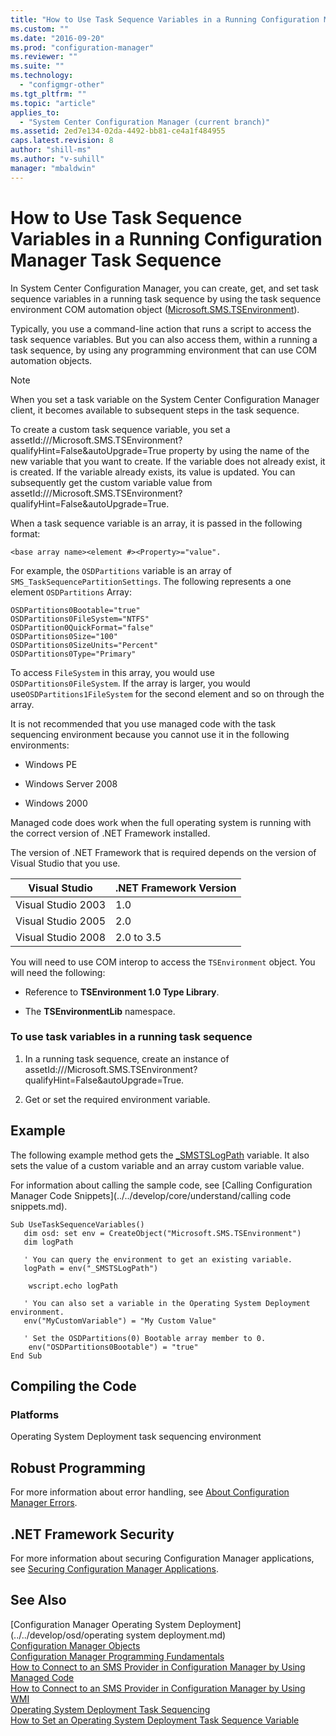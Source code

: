 ```yaml
---
title: "How to Use Task Sequence Variables in a Running Configuration Manager Task Sequence"
ms.custom: ""
ms.date: "2016-09-20"
ms.prod: "configuration-manager"
ms.reviewer: ""
ms.suite: ""
ms.technology: 
  - "configmgr-other"
ms.tgt_pltfrm: ""
ms.topic: "article"
applies_to: 
  - "System Center Configuration Manager (current branch)"
ms.assetid: 2ed7e134-02da-4492-bb81-ce4a1f484955
caps.latest.revision: 8
author: "shill-ms"
ms.author: "v-suhill"
manager: "mbaldwin"
---
```

# How to Use Task Sequence Variables in a Running Configuration Manager Task Sequence
In System Center Configuration Manager, you can create, get, and set task sequence variables in a running task sequence by using the task sequence environment COM automation object ([Microsoft.SMS.TSEnvironment](assetId:///Microsoft.SMS.TSEnvironment?qualifyHint=False&autoUpgrade=True)).  
  
 Typically, you use a command-line action that runs a script to access the task sequence variables. But you can also access them, within a running a task sequence, by using any programming environment that can use COM automation objects.  
  
> [!NOTE]
>  When you set a task variable on the System Center Configuration Manager client, it becomes available to subsequent steps in the task sequence.  
  
 To create a custom task sequence variable, you set a assetId:///Microsoft.SMS.TSEnvironment?qualifyHint=False&autoUpgrade=True property by using the name of the new variable that you want to create. If the variable does not already exist, it is created. If the variable already exists, its value is updated. You can subsequently get the custom variable value from assetId:///Microsoft.SMS.TSEnvironment?qualifyHint=False&autoUpgrade=True.  
  
 When a task sequence variable is an array, it is passed in the following format:  
  
```  
<base array name><element #><Property>="value".  
```  
  
 For example, the `OSDPartitions` variable is an array of `SMS_TaskSequencePartitionSettings`. The following represents a one element `OSDPartitions` Array:  
  
```  
OSDPartitions0Bootable="true"  
OSDPartitions0FileSystem="NTFS"  
OSDPartition0QuickFormat="false"  
OSDPartitions0Size="100"  
OSDPartitions0SizeUnits="Percent"  
OSDPartitions0Type="Primary"  
```  
  
 To access `FileSystem` in this array, you would use `OSDPartitions0FileSystem`. If the array is larger, you would use`OSDPartitions1FileSystem` for the second element and so on through the array.  
  
 It is not recommended that you use managed code with the task sequencing environment because you cannot use it in the following environments:  
  
-   Windows PE  
  
-   Windows Server 2008  
  
-   Windows 2000  
  
 Managed code does work when the full operating system is running with the correct version of .NET Framework installed.  
  
 The version of .NET Framework that is required depends on the version of Visual Studio that you use.  
  
|Visual Studio|.NET Framework Version|  
|-------------------|----------------------------|  
|Visual Studio 2003|1.0|  
|Visual Studio 2005|2.0|  
|Visual Studio 2008|2.0 to 3.5|  
  
 You will need to use COM interop to access the `TSEnvironment` object. You will need the following:  
  
-   Reference to **TSEnvironment 1.0 Type Library**.  
  
-   The **TSEnvironmentLib** namespace.  
  
### To use task variables in a running task sequence  
  
1.  In a running task sequence, create an instance of assetId:///Microsoft.SMS.TSEnvironment?qualifyHint=False&autoUpgrade=True.  
  
2.  Get or set the required environment variable.  
  
## Example  
 The following example method gets the [_SMSTSLogPath](assetId:///_SMSTSLogPath?qualifyHint=False&autoUpgrade=True) variable. It also sets the value of a custom variable and an array custom variable value.  
  
 For information about calling the sample code, see [Calling Configuration Manager Code Snippets](../../develop/core/understand/calling code snippets.md).  
  
```vbs  
Sub UseTaskSequenceVariables()  
   dim osd: set env = CreateObject("Microsoft.SMS.TSEnvironment")  
   dim logPath  
  
   ' You can query the environment to get an existing variable.  
   logPath = env("_SMSTSLogPath")  
  
    wscript.echo logPath   
  
   ' You can also set a variable in the Operating System Deployment environment.  
   env("MyCustomVariable") = "My Custom Value"  
  
   ' Set the OSDPartitions(0) Bootable array member to 0.  
    env("OSDPartitions0Bootable") = "true"  
End Sub  
```  
  
## Compiling the Code  
  
### Platforms  
 Operating System Deployment task sequencing environment  
  
## Robust Programming  
 For more information about error handling, see [About Configuration Manager Errors](../../develop/core/understand/about-configuration-manager-errors.md).  
  
## .NET Framework Security  
 For more information about securing Configuration Manager applications, see [Securing Configuration Manager Applications](../../develop/core/understand/securing-configuration-manager-applications.md).  
  
## See Also  
 [Configuration Manager Operating System Deployment](../../develop/osd/operating system deployment.md)   
 [Configuration Manager Objects](../../develop/core/understand/configuration-manager-objects.md)   
 [Configuration Manager Programming Fundamentals](../../develop/core/understand/configuration-manager-programming-fundamentals.md)   
 [How to Connect to an SMS Provider in Configuration Manager by Using Managed Code](../../develop/core/understand/how-to-connect-to-an-sms-provider-by-using-managed-code.md)   
 [How to Connect to an SMS Provider in Configuration Manager  by Using WMI](../../develop/core/understand/how-to-connect-to-an-sms-provider-in-configuration-manager-by-using-wmi.md)   
 [Operating System Deployment Task Sequencing](../../develop/osd/operating-system-deployment-task-sequencing.md)   
 [How to Set an Operating System Deployment Task Sequence Variable](../../develop/osd/how-to-set-an-operating-system-deployment-task-sequence-variable.md)